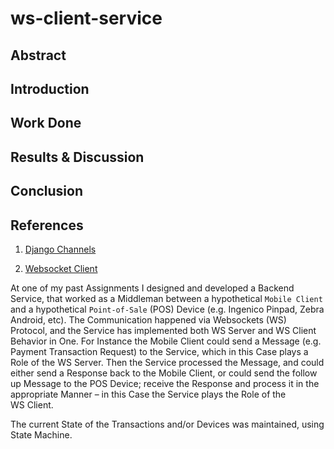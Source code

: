 # ws-client-service

## Abstract



## Introduction



## Work Done



## Results & Discussion



## Conclusion



## References

1. [Django Channels](https://channels.readthedocs.io/en/latest/#django-channels "Link to this heading")

2. [Websocket Client](https://websocket-client.readthedocs.io/en/latest/)







At one of my past Assignments I designed and developed a Backend Service, that worked as a Middleman between a hypothetical `Mobile Client` and a hypothetical `Point-of-Sale` (POS) Device (e.g. Ingenico Pinpad, Zebra Android, etc).
The Communication happened via Websockets (WS) Protocol, and the Service has implemented both WS Server and WS Client Behavior in One. 
For Instance the Mobile Client could send a Message (e.g. Payment Transaction Request) to the Service, which in this Case plays a Role of the WS Server. Then the Service processed the Message, and could either send a Response back to the Mobile Client, or could send the follow up Message to the POS Device; receive the Response and process it in the appropriate Manner – in this Case the Service plays the Role of the WS Client.

The current State of the Transactions and/or Devices was maintained, using State Machine.